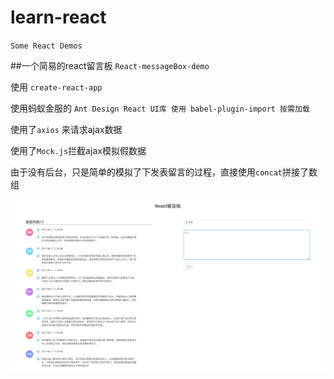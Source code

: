# learn-react

`Some React Demos`

##一个简易的react留言板 
`React-messageBox-demo`

使用 `create-react-app`

使用蚂蚁金服的 `Ant Design React UI库 使用 babel-plugin-import 按需加载`


使用了`axios` 来请求ajax数据

使用了`Mock.js`拦截ajax模拟假数据

由于没有后台，只是简单的模拟了下发表留言的过程，直接使用`concat`拼接了数组

![效果展示](https://github.com/myvipbackup2/learn-react/blob/master/React-messageBox-demo/src/img/SHOW.png)
